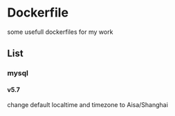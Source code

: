 # Dockerfile
some usefull dockerfiles for my work

## List
### mysql
#### v5.7
change default localtime and timezone to Aisa/Shanghai
